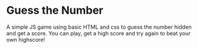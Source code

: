 # Guess the Number
A simple JS game using basic HTML and css to guess the number hidden and get a score.
You can play, get a high score and try again to beat your own highscore!
 
